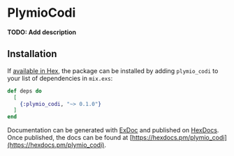 # PlymioCodi

**TODO: Add description**

## Installation

If [available in Hex](https://hex.pm/docs/publish), the package can be installed
by adding `plymio_codi` to your list of dependencies in `mix.exs`:

```elixir
def deps do
  [
    {:plymio_codi, "~> 0.1.0"}
  ]
end
```

Documentation can be generated with [ExDoc](https://github.com/elixir-lang/ex_doc)
and published on [HexDocs](https://hexdocs.pm). Once published, the docs can
be found at [https://hexdocs.pm/plymio_codi](https://hexdocs.pm/plymio_codi).

